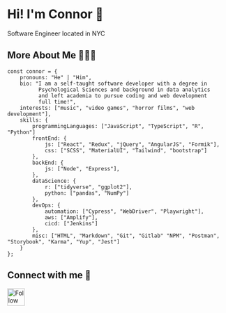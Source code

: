 # Hi! I'm Connor 🌵

Software Engineer located in NYC
## More About Me 👨🏼‍💻
```
const connor = {
    pronouns: "He" | "Him",
    bio: "I am a self-taught software developer with a degree in
          Psychological Sciences and background in data analytics
          and left academia to pursue coding and web development
          full time!",
    interests: ["music", "video games", "horror films", "web development"],
    skills: {
        programmingLanguages: ["JavaScript", "TypeScript", "R", "Python"]
        frontEnd: {
            js: ["React", "Redux", "jQuery", "AngularJS", "Formik"],
            css: ["SCSS", "MaterialUI", "Tailwind", "bootstrap"]
        },
        backEnd: {
            js: ["Node", "Express"],
        },
        dataScience: {
            r: ["tidyverse", "ggplot2"],
            python: ["pandas", "NumPy"]
        },
        devOps: {
            automation: ["Cypress", "WebDriver", "Playwright"],
            aws: ["Amplify"],
            cicd: ["Jenkins"]
        },
        misc: ["HTML", "Markdown", "Git", "Gitlab" "NPM", "Postman", "Storybook", "Karma", "Yup", "Jest"]
    }
};
```
## Connect with me 🔗

[<img src="https://cdn-icons-png.flaticon.com/512/174/174857.png" height="40em" align="center" alt="Follow smithc10 on LinkedIn" title="Follow Connor on LinkedIn"/>](https://www.linkedin.com/in/connor-smith-nyc/)

<!---
smithc10/smithc10 is a ✨ special ✨ repository because its `README.md` (this file) appears on your GitHub profile.
You can click the Preview link to take a look at your changes.
--->
